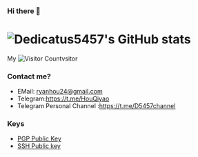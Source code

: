 ### Hi there 👋
# ![Dedicatus5457's GitHub stats](https://github-readme-stats.vercel.app/api?username=Dedicatus5457&show_icons=true&theme=tokyonight)
 My ![Visitor Count](https://profile-counter.glitch.me/Dedicatus5457/count.svg)vsitor
### Contact me?
- EMail: ryanhou24@gmail.com
- Telegram:https://t.me/HouQiyao
- Telegram Personal Channel :https://t.me/D5457channel
### Keys
- [PGP Public Key](https://raw.githubusercontent.com/Dedicatus5457/Dedicatus5457/main/public.gpg)
- [SSH Public key](https://raw.githubusercontent.com/Dedicatus5457/Dedicatus5457/main/id_ed25519.pub)

<!--
**Dedicatus5457/Dedicatus5457** is a ✨ _special_ ✨ repository because its `README.md` (this file) appears on your GitHub profile.

Here are some ideas to get you started:

- 🔭 I’m currently working on ...
- 🌱 I’m currently learning ...
- 👯 I’m looking to collaborate on ...
- 🤔 I’m looking for help with ...
- 💬 Ask me about ...
- 📫 How to reach me: ...
- 😄 Pronouns: ...
- ⚡ Fun fact: ...
-->
